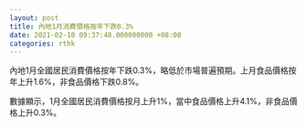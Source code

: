 ```yaml
---
layout: post
title: 內地1月消費價格按年下跌0.3%
date: 2021-02-10 09:37:48.000000000 +08:00
categories: rthk
---
```


內地1月全國居民消費價格按年下跌0.3%，略低於市場普遍預期。上月食品價格按年上升1.6%，非食品價格下跌0.8%。

數據顯示，1月全國居民消費價格按月上升1%，當中食品價格上升4.1%，非食品價格上升0.3%。
